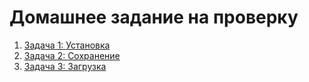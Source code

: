# Домашнее задание на проверку

1. [Задача 1: Установка](./GameSetup)
2. [Задача 2: Сохранение](./GameProgress)
3. [Задача 3: Загрузка](./OpenProgress)